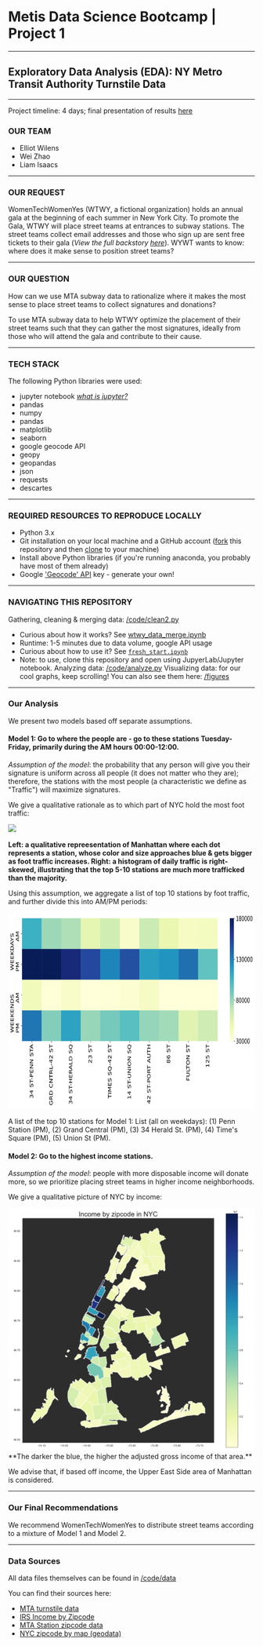 # Metis Data Science Bootcamp | Project 1
---

## Exploratory Data Analysis (EDA): NY Metro Transit Authority Turnstile Data

---
Project timeline: 4 days; final presentation of results [here](https://github.com/edubu2/metis-project1/blob/main/etc/presentation_project1.pdf)

### OUR TEAM
- Elliot Wilens
- Wei Zhao
- Liam Isaacs

---
### OUR REQUEST

WomenTechWomenYes (WTWY, a fictional organization) holds an annual gala at the beginning of each summer in New York City. To promote the Gala, WTWY will place street teams at entrances to subway stations. The street teams collect email addresses and those who sign up are sent free tickets to their gala (*View the full backstory [here](https://github.com/edubu2/metis-project1/blob/main/etc/project_background.md)*). WYWT wants to know: where does it make sense to position street teams?

---
### OUR QUESTION

How can we use MTA subway data to rationalize where it makes the most sense to place street teams to collect signatures and donations?

To use MTA subway data to help WTWY optimize the placement of their street teams such that they can gather the most signatures, ideally from those who will attend the gala and contribute to their cause.

---
### TECH STACK

The following Python libraries were used:
- jupyter notebook [*what is jupyter?*](https://www.dataquest.io/blog/jupyter-notebook-tutorial/)
- pandas
- numpy
- pandas
- matplotlib
- seaborn
- google geocode API
- geopy
- geopandas
- json
- requests
- descartes

---
### REQUIRED RESOURCES TO REPRODUCE LOCALLY

- Python 3.x
- Git installation on your local machine and a GitHub account ([fork](https://docs.github.com/en/free-pro-team@latest/github/getting-started-with-github/fork-a-repo) this repository and then [clone](https://docs.github.com/en/free-pro-team@latest/github/creating-cloning-and-archiving-repositories/cloning-a-repository) to your machine)
- Install above Python libraries (if you're running anaconda, you probably have most of them already)
- Google ['Geocode' API](https://developers.google.com/maps/documentation/geocoding/start) key - generate your own!

---
### NAVIGATING THIS REPOSITORY

Gathering, cleaning & merging data: [/code/clean2.py](https://github.com/edubu2/metis-project1/blob/main/code/clean2.py)
  - Curious about how it works? See [wtwy_data_merge.ipynb](https://github.com/edubu2/metis-project1/blob/main/code/wtwy_data_merge.ipynb)
  - Runtime: 1-5 minutes due to data volume, google API usage
  - Curious about how to use it? See [``fresh_start.ipynb``](https://github.com/edubu2/metis-project1/blob/main/code/fresh_start.ipynb)
  - Note: to use, clone this repository and open using JupyerLab/Jupyter notebook.
Analyzing data: [/code/analyze.py](https://github.com/edubu2/metis-project1/blob/main/code/analyze.py)
Visualizing data: for our cool graphs, keep scrolling! You can also see them here: [/figures](https://github.com/edubu2/metis-project1/blob/main/figures)

---
### Our Analysis

We present two models based off separate assumptions.

#### Model 1: Go to where the people are - go to these stations Tuesday-Friday, primarily during the AM hours 00:00-12:00.
*Assumption of the model*: the probability that any person will give you their signature is uniform across all people (it does not matter who they are); therefore, the stations with the most people (a characteristic we define as "Traffic") will maximize signatures.

We give a qualitative rationale as to which part of NYC hold the most foot traffic:

<img src="./figures/stations_by_traffic_manhattan_map.svg">

**Left: a qualitative repreesentation of Manhattan where each dot represents a station, whose color and size approaches blue & gets bigger as foot traffic increases. Right: a histogram of daily traffic is right-skewed, illustrating that the top 5-10 stations are much more trafficked than the majority.**

Using this assumption, we aggregate a list of top 10 stations by foot traffic, and further divide this into AM/PM periods:

<img src="./figures/weekly_ampm_average_traffic.svg" height="400">

A list of the top 10 stations for Model 1:
List (all on weekdays): (1) Penn Station (PM), (2) Grand Central (PM), (3) 34 Herald St. (PM), (4) Time's Square (PM), (5) Union St (PM).

#### Model 2: Go to the highest income stations.
*Assumption of the model*: people with more disposable income will donate more, so we prioritize placing street teams in higher income neighborhoods.

We give a qualitative picture of NYC by income:

<img src="./figures/income_by_zip.png">
**The darker the blue, the higher the adjusted gross income of that area.**


We advise that, if based off income, the Upper East Side area of Manhattan is considered.

---
### Our Final Recommendations

We recommend WomenTechWomenYes to distribute street teams according to a mixture of Model 1 and Model 2.

---
### Data Sources

All data files themselves can be found in [/code/data](https://github.com/edubu2/metis-project1/blob/main/code/data)

You can find their sources here:

- [MTA turnstile data](http://web.mta.info/developers/turnstile.html)
- [IRS Income by Zipcode](https://www.irs.gov/statistics/soi-tax-stats-individual-income-tax-statistics-zip-code-data-soi)
- [MTA Station zipcode data](http://web.mta.info/developers/data/nyct/subway/Stations.csv) 
- [NYC zipcode by map (geodata)](https://jsspina.carto.com/tables/nyc_zip_code_tabulation_areas_polygons/public/map)
